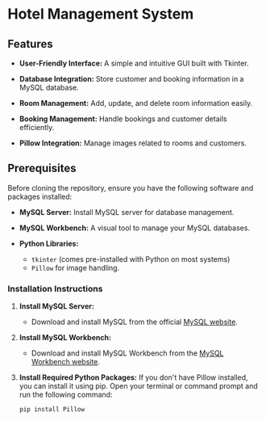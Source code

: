 # Hotel Management System

## Features
- **User-Friendly Interface:** A simple and intuitive GUI built with Tkinter.

- **Database Integration:** Store customer and booking information in a MySQL database.

- **Room Management:** Add, update, and delete room information easily.

- **Booking Management:** Handle bookings and customer details efficiently.

- **Pillow Integration:** Manage images related to rooms and customers.

## Prerequisites
Before cloning the repository, ensure you have the following software and packages installed:

- **MySQL Server:** Install MySQL server for database management.

- **MySQL Workbench:** A visual tool to manage your MySQL databases.

- **Python Libraries:**
  - `tkinter` (comes pre-installed with Python on most systems)
  - `Pillow` for image handling.

### Installation Instructions
1. **Install MySQL Server:**
   - Download and install MySQL from the official [MySQL website](https://dev.mysql.com/downloads/mysql/).

2. **Install MySQL Workbench:**
   - Download and install MySQL Workbench from the [MySQL Workbench website](https://dev.mysql.com/downloads/workbench/).

3. **Install Required Python Packages:**
   If you don't have Pillow installed, you can install it using pip. Open your terminal or command prompt and run the following command:

   ```bash
   pip install Pillow
